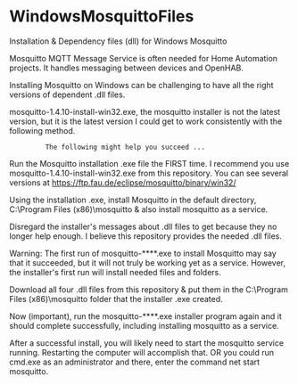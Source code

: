 # WindowsMosquittoFiles
Installation & Dependency files (dll) for Windows Mosquitto

Mosquitto MQTT Message Service is often needed for Home Automation projects.
 It handles messaging between devices and OpenHAB.

 Installing Mosquitto on Windows can be challenging to have all the right versions of dependent .dll files.
 
 mosquitto-1.4.10-install-win32.exe, the mosquitto installer is not the latest version,
    but it is the latest version I could get to work consistently with the following method.
 
             The following might help you succeed ...
 
   Run the Mosquitto installation .exe file the FIRST time.
 I recommend you use mosquitto-1.4.10-install-win32.exe from this repository.
   You can see several versions at https://ftp.fau.de/eclipse/mosquitto/binary/win32/

Using the installation .exe, install Mosquitto in the default directory, C:\Program Files (x86)\mosquitto
    & also install mosquitto as a service.

Disregard the installer's messages about .dll files to get because they no longer help enough.
    I believe this repository provides the needed .dll files.

 Warning: The first run of mosquitto-****.exe to install Mosquitto may say that it succeeded, 
     but it will not truly be working yet as a service.
 However, the installer's first run will install needed files and folders.

Download all four .dll files from this repository & put them in the C:\Program Files (x86)\mosquitto folder that the installer .exe created.

Now (important), run the mosquitto-****.exe installer program again
    and it should complete successfully, including installing mosquitto as a service.
    
After a successful install, you will likely need to start the mosquitto service running.
   Restarting the computer will accomplish that.
OR you could run cmd.exe as an administrator and there, enter the command   net start mosquitto.

